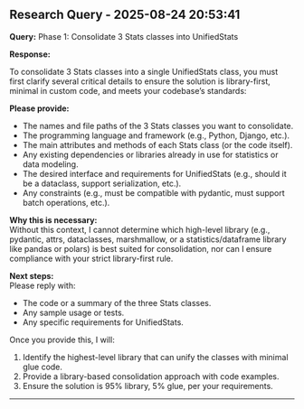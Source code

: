 
## Research Query - 2025-08-24 20:53:41

**Query:** Phase 1: Consolidate 3 Stats classes into UnifiedStats

**Response:**

To consolidate 3 Stats classes into a single UnifiedStats class, you must first clarify several critical details to ensure the solution is library-first, minimal in custom code, and meets your codebase’s standards:

**Please provide:**
- The names and file paths of the 3 Stats classes you want to consolidate.
- The programming language and framework (e.g., Python, Django, etc.).
- The main attributes and methods of each Stats class (or the code itself).
- Any existing dependencies or libraries already in use for statistics or data modeling.
- The desired interface and requirements for UnifiedStats (e.g., should it be a dataclass, support serialization, etc.).
- Any constraints (e.g., must be compatible with pydantic, must support batch operations, etc.).

**Why this is necessary:**  
Without this context, I cannot determine which high-level library (e.g., pydantic, attrs, dataclasses, marshmallow, or a statistics/dataframe library like pandas or polars) is best suited for consolidation, nor can I ensure compliance with your strict library-first rule.

**Next steps:**  
Please reply with:
- The code or a summary of the three Stats classes.
- Any sample usage or tests.
- Any specific requirements for UnifiedStats.

Once you provide this, I will:
1. Identify the highest-level library that can unify the classes with minimal glue code.
2. Provide a library-based consolidation approach with code examples.
3. Ensure the solution is 95% library, 5% glue, per your requirements.

---
